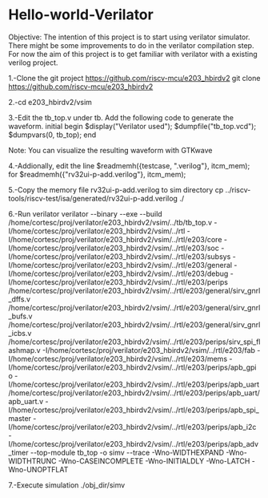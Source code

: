 # Hello-world-Verilator
Objective: The intention of this project is to start using verilator simulator.
           There might be some improvements to do in the verilator compilation step.
           For now the aim of this project is to get familiar with verilator with a existing verilog project.
           
1.-Clone the git project https://github.com/riscv-mcu/e203_hbirdv2
git clone https://github.com/riscv-mcu/e203_hbirdv2

2.-cd e203_hbirdv2/vsim

3.-Edit the tb_top.v under tb. Add the following code to generate the waveform.
  initial begin
          $display("Verilator used");
          $dumpfile("tb_top.vcd");
          $dumpvars(0, tb_top);
  end

Note: You can visualize the resulting waveform with GTKwave

4.-Addionally, edit the line 
$readmemh({testcase, ".verilog"}, itcm_mem);
for
$readmemh({"rv32ui-p-add.verilog"}, itcm_mem);

5.-Copy the memory file rv32ui-p-add.verilog to sim directory
cp ../riscv-tools/riscv-test/isa/generated/rv32ui-p-add.verilog ./

6.-Run verilator
verilator --binary --exe --build 
/home/cortesc/proj/verilator/e203_hbirdv2/vsim/../tb/tb_top.v 
-I/home/cortesc/proj/verilator/e203_hbirdv2/vsim/../rtl 
-I/home/cortesc/proj/verilator/e203_hbirdv2/vsim/../rtl/e203/core 
-I/home/cortesc/proj/verilator/e203_hbirdv2/vsim/../rtl/e203/soc 
-I/home/cortesc/proj/verilator/e203_hbirdv2/vsim/../rtl/e203/subsys 
-I/home/cortesc/proj/verilator/e203_hbirdv2/vsim/../rtl/e203/general 
-I/home/cortesc/proj/verilator/e203_hbirdv2/vsim/../rtl/e203/debug 
-I/home/cortesc/proj/verilator/e203_hbirdv2/vsim/../rtl/e203/perips 
/home/cortesc/proj/verilator/e203_hbirdv2/vsim/../rtl/e203/general/sirv_gnrl_dffs.v 
/home/cortesc/proj/verilator/e203_hbirdv2/vsim/../rtl/e203/general/sirv_gnrl_bufs.v 
/home/cortesc/proj/verilator/e203_hbirdv2/vsim/../rtl/e203/general/sirv_gnrl_icbs.v 
/home/cortesc/proj/verilator/e203_hbirdv2/vsim/../rtl/e203/perips/sirv_spi_flashmap.v 
-I/home/cortesc/proj/verilator/e203_hbirdv2/vsim/../rtl/e203/fab 
-I/home/cortesc/proj/verilator/e203_hbirdv2/vsim/../rtl/e203/mems 
-I/home/cortesc/proj/verilator/e203_hbirdv2/vsim/../rtl/e203/perips/apb_gpio 
-I/home/cortesc/proj/verilator/e203_hbirdv2/vsim/../rtl/e203/perips/apb_uart 
/home/cortesc/proj/verilator/e203_hbirdv2/vsim/../rtl/e203/perips/apb_uart/apb_uart.v 
-I/home/cortesc/proj/verilator/e203_hbirdv2/vsim/../rtl/e203/perips/apb_spi_master 
-I/home/cortesc/proj/verilator/e203_hbirdv2/vsim/../rtl/e203/perips/apb_i2c 
-I/home/cortesc/proj/verilator/e203_hbirdv2/vsim/../rtl/e203/perips/apb_adv_timer 
--top-module tb_top -o simv --trace -Wno-WIDTHEXPAND -Wno-WIDTHTRUNC -Wno-CASEINCOMPLETE -Wno-INITIALDLY -Wno-LATCH -Wno-UNOPTFLAT

7.-Execute simulation
./obj_dir/simv
